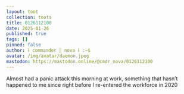 ```yaml
---
layout: toot
collection: toots
title: 0126112100
date: 2025-01-26
published: true
tags: []
pinned: false
author: ⸸ commander ░ nova ⸸ :~$
avatar: /img/avatar/daemon.jpeg
mastodon: https://mastodon.online/@cmdr_nova/0126112100
---
```


Almost had a panic attack this morning at work, something that hasn’t happened to me since right before I re-entered the workforce in 2020

